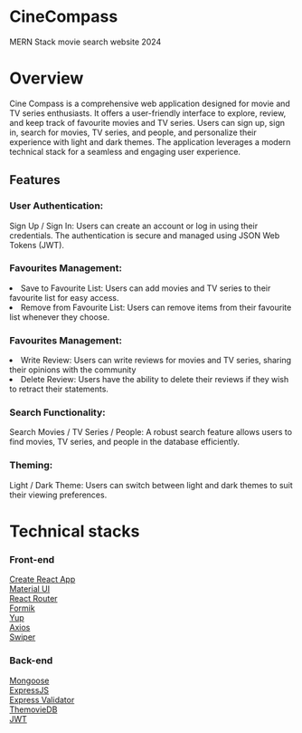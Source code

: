 # CineCompass
<p>MERN Stack movie search website 2024</p>


# Overview
<p>
    Cine Compass is a comprehensive web application designed for movie and TV series enthusiasts. It offers a user-friendly interface to explore, review, and keep track of favourite movies and TV series. Users can sign up, sign in, search for movies, TV series, and people, and personalize their experience with light and dark themes. The application leverages a modern technical stack for a seamless and engaging user experience.
</p>

<h2> Features </h2>
<h3> User Authentication: </h3>
<p>Sign Up / Sign In: Users can create an account or log in using their credentials. The authentication is secure and managed using JSON Web Tokens (JWT).</p>

<h3>Favourites Management:</h3>
<p>
    <li>Save to Favourite List: Users can add movies and TV series to their favourite list for easy access.</li>
    <li>Remove from Favourite List: Users can remove items from their favourite list whenever they choose.</li>
</p>

<h3>Favourites Management:</h3>
<p>
    <li>Write Review: Users can write reviews for movies and TV series, sharing their opinions with the community</li>
    <li>Delete Review: Users have the ability to delete their reviews if they wish to retract their statements.</li>
</p>
<h3>Search Functionality:</h3>
<p>
    Search Movies / TV Series / People: A robust search feature allows users to find movies, TV series, and people in the database efficiently.
</p>
<h3>Theming:</h3>
<p>Light / Dark Theme: Users can switch between light and dark themes to suit their viewing preferences.</p>

# Technical stacks
<h3>Front-end</h3>

[Create React App](https://create-react-app.dev/)<br>
[Material UI](https://create-react-app.dev/)<br>
[React Router](https://reactrouter.com/)<br>
[Formik](https://formik.org/)<br>
[Yup](https://github.com/jquense/yup/)<br>
[Axios](https://axios-http.com/)<br>
[Swiper](https://swiperjs.com/)<br>

<h3>Back-end</h3>

[Mongoose](https://mongoosejs.com/)<br>
[ExpressJS](https://expressjs.com/)<br>
[Express Validator](https://express-validator.github.io/docs/)<br>
[ThemovieDB](https://www.themoviedb.org/)<br>
[JWT](https://github.com/auth0/node-jsonwebtoken)<br>
